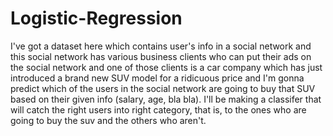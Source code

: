 # Logistic-Regression

I've got a dataset here which contains user's info in a social network and this social network has various business clients who can put their ads on the social network and one of those clients is a car company which has just introduced a brand new SUV model for a ridicuous price and I'm gonna predict which of the users in the social network are going to buy that SUV based on their given info (salary, age, bla bla).
I'll be making a classifer that will catch the right users into right category, that is, to the ones who are going to buy the suv and the others who aren't.
